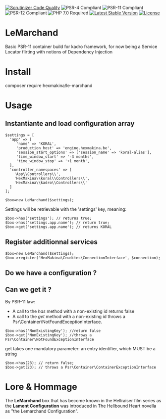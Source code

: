 [![Scrutinizer Code Quality](https://scrutinizer-ci.com/g/HexMakina/LeMarchand/badges/quality-score.png?b=main)](https://scrutinizer-ci.com/g/HexMakina/LeMarchand/?branch=main)
<img src="https://img.shields.io/badge/PSR-4-brightgreen" alt="PSR-4 Compliant" />
<img src="https://img.shields.io/badge/PSR-11-brightgreen" alt="PSR-11 Compliant" />
<img src="https://img.shields.io/badge/PSR-12-brightgreen" alt="PSR-12 Compliant" />
<img src="https://img.shields.io/badge/PHP-7.0-brightgreen" alt="PHP 7.0 Required" />
[![Latest Stable Version](http://poser.pugx.org/hexmakina/le-marchand/v)](https://packagist.org/packages/hexmakina/le-marchand)
[![License](http://poser.pugx.org/hexmakina/le-marchand/license)](https://packagist.org/packages/hexmakina/le-marchand)

# LeMarchand
Basic PSR-11 container build for kadro framework, for now being a Service Locator flirting with notions of Dependency Injection


# Install
composer require hexmakina/le-marchand


# Usage

## Instantiante and load configuration array
```
$settings = [  
  'app' => [
     'name' => 'KORAL',
     'production_host' => 'engine.hexmakina.be',
     'session_start_options' => ['session_name' => 'koral-alias'],
     'time_window_start' => '-3 months',
     'time_window_stop' => '+1 month',
  ],
  'controller_namespaces' => [
    'App\\Controllers\\',
    'HexMakina\\koral\\Controllers\\',
    'HexMakina\\kadro\\Controllers\\'
  ]
];

$box=new LeMarchand($settings);
```

Settings will be retrievable with the 'settings' key, meaning:
```
$box->has('settings'); // returns true;
$box->has('settings.app.name'); // return true;
$box->get('settings.app.name'); // returns KORAL
```


## Register additionnal services
```
$box=new LeMarchand($settings);
$box->register('HexMakina\Crudites\ConnectionInterface', $connection);

```

## Do we have a configuration ?
## Can we get it ?
By PSR-11 law:
* A call to the *has* method with a non-existing id returns false
* A call to the *get* method with a non-existing id throws a Psr\Container\NotFoundExceptionInterface.
```
$box->has('NonExistingKey'); //return false
$box->get('NonExistingKey'); //throws a Psr\Container\NotFoundExceptionInterface
```

get takes one mandatory parameter: an entry identifier, which MUST be a string
```
$box->has(23); // return false;
$box->get(23); // throws a Psr\Container\ContainerExceptionInterface
```


# Lore & Hommage

The **LeMarchand** box that has become known in the Hellraiser film series as the **Lament Configuration** was introduced in The Hellbound Heart novella as "the Lemarchand Configuration".
